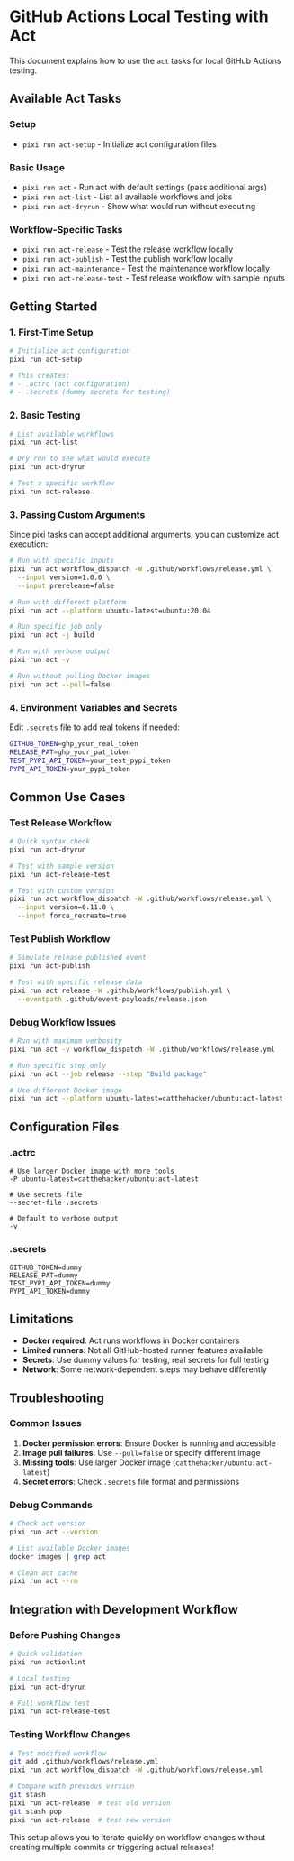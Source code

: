 # GitHub Actions Local Testing with Act

This document explains how to use the `act` tasks for local GitHub Actions testing.

## Available Act Tasks

### Setup

- `pixi run act-setup` - Initialize act configuration files

### Basic Usage

- `pixi run act` - Run act with default settings (pass additional args)
- `pixi run act-list` - List all available workflows and jobs
- `pixi run act-dryrun` - Show what would run without executing

### Workflow-Specific Tasks

- `pixi run act-release` - Test the release workflow locally
- `pixi run act-publish` - Test the publish workflow locally
- `pixi run act-maintenance` - Test the maintenance workflow locally
- `pixi run act-release-test` - Test release workflow with sample inputs

## Getting Started

### 1. First-Time Setup

```bash
# Initialize act configuration
pixi run act-setup

# This creates:
# - .actrc (act configuration)
# - .secrets (dummy secrets for testing)
```

### 2. Basic Testing

```bash
# List available workflows
pixi run act-list

# Dry run to see what would execute
pixi run act-dryrun

# Test a specific workflow
pixi run act-release
```

### 3. Passing Custom Arguments

Since pixi tasks can accept additional arguments, you can customize act execution:

```bash
# Run with specific inputs
pixi run act workflow_dispatch -W .github/workflows/release.yml \
  --input version=1.0.0 \
  --input prerelease=false

# Run with different platform
pixi run act --platform ubuntu-latest=ubuntu:20.04

# Run specific job only
pixi run act -j build

# Run with verbose output
pixi run act -v

# Run without pulling Docker images
pixi run act --pull=false
```

### 4. Environment Variables and Secrets

Edit `.secrets` file to add real tokens if needed:

```bash
GITHUB_TOKEN=ghp_your_real_token
RELEASE_PAT=ghp_your_pat_token
TEST_PYPI_API_TOKEN=your_test_pypi_token
PYPI_API_TOKEN=your_pypi_token
```

## Common Use Cases

### Test Release Workflow

```bash
# Quick syntax check
pixi run act-dryrun

# Test with sample version
pixi run act-release-test

# Test with custom version
pixi run act workflow_dispatch -W .github/workflows/release.yml \
  --input version=0.11.0 \
  --input force_recreate=true
```

### Test Publish Workflow

```bash
# Simulate release published event
pixi run act-publish

# Test with specific release data
pixi run act release -W .github/workflows/publish.yml \
  --eventpath .github/event-payloads/release.json
```

### Debug Workflow Issues

```bash
# Run with maximum verbosity
pixi run act -v workflow_dispatch -W .github/workflows/release.yml

# Run specific step only
pixi run act --job release --step "Build package"

# Use different Docker image
pixi run act --platform ubuntu-latest=catthehacker/ubuntu:act-latest
```

## Configuration Files

### .actrc

```
# Use larger Docker image with more tools
-P ubuntu-latest=catthehacker/ubuntu:act-latest

# Use secrets file
--secret-file .secrets

# Default to verbose output
-v
```

### .secrets

```
GITHUB_TOKEN=dummy
RELEASE_PAT=dummy
TEST_PYPI_API_TOKEN=dummy
PYPI_API_TOKEN=dummy
```

## Limitations

- **Docker required**: Act runs workflows in Docker containers
- **Limited runners**: Not all GitHub-hosted runner features available
- **Secrets**: Use dummy values for testing, real secrets for full testing
- **Network**: Some network-dependent steps may behave differently

## Troubleshooting

### Common Issues

1. **Docker permission errors**: Ensure Docker is running and accessible
2. **Image pull failures**: Use `--pull=false` or specify different image
3. **Missing tools**: Use larger Docker image (`catthehacker/ubuntu:act-latest`)
4. **Secret errors**: Check `.secrets` file format and permissions

### Debug Commands

```bash
# Check act version
pixi run act --version

# List available Docker images
docker images | grep act

# Clean act cache
pixi run act --rm
```

## Integration with Development Workflow

### Before Pushing Changes

```bash
# Quick validation
pixi run actionlint

# Local testing
pixi run act-dryrun

# Full workflow test
pixi run act-release-test
```

### Testing Workflow Changes

```bash
# Test modified workflow
git add .github/workflows/release.yml
pixi run act workflow_dispatch -W .github/workflows/release.yml

# Compare with previous version
git stash
pixi run act-release  # test old version
git stash pop
pixi run act-release  # test new version
```

This setup allows you to iterate quickly on workflow changes without creating multiple commits or triggering actual releases!
